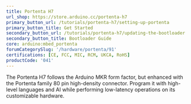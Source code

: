 ```yaml
---
title: Portenta H7
url_shop: https://store.arduino.cc/portenta-h7
primary_button_url: /tutorials/portenta-h7/setting-up-portenta
primary_button_title: Get Started
secondary_button_url: /tutorials/portenta-h7/updating-the-bootloader
secondary_button_title: Bootloader Guide
core: arduino:mbed_portenta
forumCategorySlug: '/hardware/portenta/91'
certifications: [CE, FCC, MIC, RCM, UKCA, RoHS]
productCode: '041'
---
```


The Portenta H7 follows the Arduino MKR form factor, but enhanced with the Portenta family 80 pin high-density connector. Program it with high-level languages and AI while performing low-latency operations on its customizable hardware.